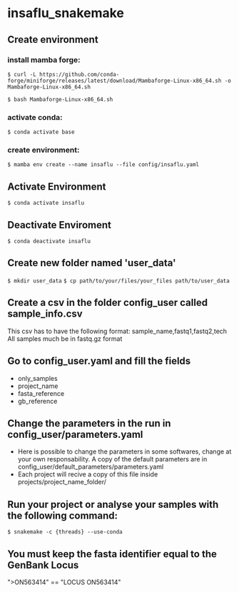 # insaflu_snakemake

## Create environment 

### install mamba forge:
    
   `$ curl -L https://github.com/conda-forge/miniforge/releases/latest/download/Mambaforge-Linux-x86_64.sh -o Mambaforge-Linux-x86_64.sh`
    
   `$ bash Mambaforge-Linux-x86_64.sh`

### activate conda:
    
   `$ conda activate base`

### create environment:
    
   `$ mamba env create --name insaflu --file config/insaflu.yaml`

## Activate Environment 
   `$ conda activate insaflu`

## Deactivate Enviroment
   `$ conda deactivate insaflu`

## Create new folder named 'user_data'
   `$ mkdir user_data`
   `$ cp path/to/your/files/your_files path/to/user_data`
## Create a csv in the folder config_user called sample_info.csv
 This csv has to have the following format: sample_name,fastq1,fastq2,tech
 All samples much be in fastq.gz format
## Go to config_user.yaml and fill the fields
 - only_samples
 - project_name
 - fasta_reference
 - gb_reference

## Change the parameters in the run in config_user/parameters.yaml
   - Here is possible to change the parameters in some softwares, change at your own responsability. A copy of the default parameters are in config_user/default_parameters/parameters.yaml
   - Each project will recive a copy of this file inside projects/project_name_folder/

## Run your project or analyse your samples with the following command:
   `$ snakemake -c {threads} --use-conda`

## You must keep the fasta identifier equal to the GenBank Locus
">ON563414" == "LOCUS       ON563414"